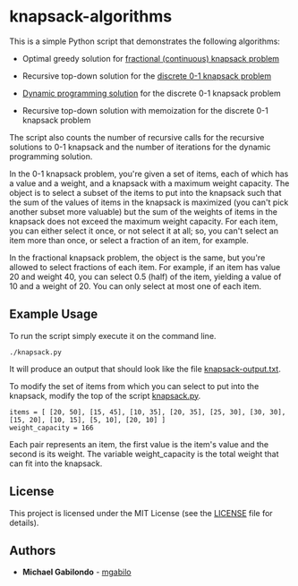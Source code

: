 # knapsack-algorithms

This is a simple Python script that demonstrates the following algorithms:

* Optimal greedy solution for [fractional (continuous) knapsack problem](https://en.wikipedia.org/wiki/Continuous_knapsack_problem)

* Recursive top-down solution for the [discrete 0-1 knapsack problem](https://en.wikipedia.org/wiki/Knapsack_problem#Definition)

* [Dynamic programming solution](https://en.wikipedia.org/wiki/Knapsack_problem#0/1_knapsack_problem) for the discrete 0-1 knapsack problem

* Recursive top-down solution with memoization for the discrete 0-1 knapsack problem

The script also counts the number of recursive calls for the recursive
solutions to 0-1 knapsack and the number of iterations for the dynamic
programming solution.

In the 0-1 knapsack problem, you're given a set of items, each of
which has a value and a weight, and a knapsack with a maximum weight
capacity. The object is to select a subset of the items to put into
the knapsack such that the sum of the values of items in the knapsack
is maximized (you can't pick another subset more valuable) but the sum
of the weights of items in the knapsack does not exceed the maximum
weight capacity. For each item, you can either select it once, or not
select it at all; so, you can't select an item more than once, or
select a fraction of an item, for example.

In the fractional knapsack problem, the object is the same, but you're
allowed to select fractions of each item. For example, if an item has
value 20 and weight 40, you can select 0.5 (half) of the item,
yielding a value of 10 and a weight of 20. You can only select at most
one of each item.

## Example Usage

To run the script simply execute it on the command line.

```
./knapsack.py
```

It will produce an output that should look like the file
[knapsack-output.txt](knapsack-output.txt).

To modify the set of items from which you can select to put into the
knapsack, modify the top of the script [knapsack.py](knapsack.py).

```
items = [ [20, 50], [15, 45], [10, 35], [20, 35], [25, 30], [30, 30], [15, 20], [10, 15], [5, 10], [20, 10] ]
weight_capacity = 166
```

Each pair represents an item, the first value is the item's value and
the second is its weight. The variable weight_capacity is the total
weight that can fit into the knapsack. 

## License

This project is licensed under the MIT License (see the [LICENSE](LICENSE) file for details).

## Authors

* **Michael Gabilondo** - [mgabilo](https://github.com/mgabilo)
